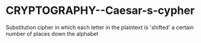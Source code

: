 # CRYPTOGRAPHY--Caesar-s-cypher
Substitution cipher in which each letter in the plaintext is 'shifted' a certain number of places down the alphabet
